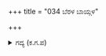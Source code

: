 +++
title = "034 ಬೆರಳ ಬಾಯ್ಗಳ"

+++

<details><summary>ಗದ್ಯ (ಕ.ಗ.ಪ) </summary>

34. ವೈರಿ ಸೇನೆಯಲ್ಲಿ ಕಣಬಂದ ಬೆರಳು, ಬಾಯ್ಗಳ ಮೇಲೆ ಬಿಸಾಡಿದ ಆಯುಧಗಳು, ಅರೆಬಿರಿದ ಹಲ್ಲುಗಳ, ಜೋಡಿಸಿದ ಕೈಗಳ , ಬಿಚ್ಚಿದ ತಲೆಕೂದಲಿನ, ಗಾಯಗಳಿಂದ ಬಸಿಯುವ ರಕ್ತದ, ನರಳುತ್ತಿರುವ ಕುದುರೆ ಸವಾರರ, ಶ್ರೇಷ್ಠ ಮಹಾರಥರು, ಕಾಲಾಳುಗಳ ಅಬ್ಬರದ ಅವಮಾನದ ಸೋಲನ್ನು  ಏನೆಂದು ಹೇಳಲಿ ? ಎಂದು ಸಂಜಯನು ಹೇಳಿದನು
</details>
